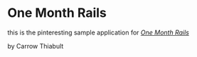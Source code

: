 # One Month Rails

this is the pinteresting sample application for [*One Month Rails*](http://onemonthrails.com)

by Carrow Thiabult